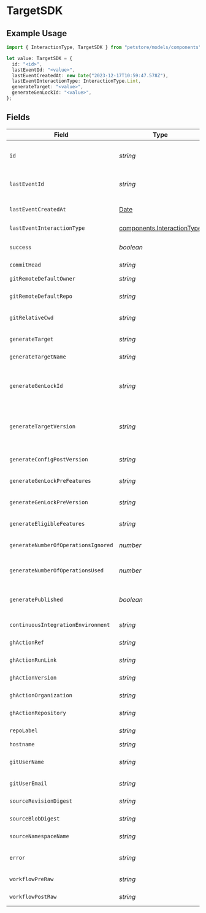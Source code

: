 # TargetSDK

## Example Usage

```typescript
import { InteractionType, TargetSDK } from "petstore/models/components";

let value: TargetSDK = {
  id: "<id>",
  lastEventId: "<value>",
  lastEventCreatedAt: new Date("2023-12-17T10:59:47.578Z"),
  lastEventInteractionType: InteractionType.Lint,
  generateTarget: "<value>",
  generateGenLockId: "<value>",
};
```

## Fields

| Field                                                                                         | Type                                                                                          | Required                                                                                      | Description                                                                                   |
| --------------------------------------------------------------------------------------------- | --------------------------------------------------------------------------------------------- | --------------------------------------------------------------------------------------------- | --------------------------------------------------------------------------------------------- |
| `id`                                                                                          | *string*                                                                                      | :heavy_check_mark:                                                                            | Unique identifier of the target the same as `generate_gen_lock_id`                            |
| `lastEventId`                                                                                 | *string*                                                                                      | :heavy_check_mark:                                                                            | Unique identifier of the last event for the target                                            |
| `lastEventCreatedAt`                                                                          | [Date](https://developer.mozilla.org/en-US/docs/Web/JavaScript/Reference/Global_Objects/Date) | :heavy_check_mark:                                                                            | Timestamp when the event was created in the database.                                         |
| `lastEventInteractionType`                                                                    | [components.InteractionType](../../models/components/interactiontype.md)                      | :heavy_check_mark:                                                                            | Type of interaction.                                                                          |
| `success`                                                                                     | *boolean*                                                                                     | :heavy_minus_sign:                                                                            | Indicates whether the event was successful.                                                   |
| `commitHead`                                                                                  | *string*                                                                                      | :heavy_minus_sign:                                                                            | Remote commit ID.                                                                             |
| `gitRemoteDefaultOwner`                                                                       | *string*                                                                                      | :heavy_minus_sign:                                                                            | Default owner for git remote.                                                                 |
| `gitRemoteDefaultRepo`                                                                        | *string*                                                                                      | :heavy_minus_sign:                                                                            | Default repository name for git remote.                                                       |
| `gitRelativeCwd`                                                                              | *string*                                                                                      | :heavy_minus_sign:                                                                            | Current working directory relative to the git root.                                           |
| `generateTarget`                                                                              | *string*                                                                                      | :heavy_check_mark:                                                                            | eg `typescript`, `terraform`, `python`                                                        |
| `generateTargetName`                                                                          | *string*                                                                                      | :heavy_minus_sign:                                                                            | The workflow name of the target.                                                              |
| `generateGenLockId`                                                                           | *string*                                                                                      | :heavy_check_mark:                                                                            | gen.lock ID (expected to be a uuid). The same as `id`. A unique identifier for the target.    |
| `generateTargetVersion`                                                                       | *string*                                                                                      | :heavy_minus_sign:                                                                            | The version of the Speakeasy generator for this target eg v2 of the typescript generator.     |
| `generateConfigPostVersion`                                                                   | *string*                                                                                      | :heavy_minus_sign:                                                                            | Version of the generated target (post generation)                                             |
| `generateGenLockPreFeatures`                                                                  | *string*                                                                                      | :heavy_minus_sign:                                                                            | Features prior to generation                                                                  |
| `generateGenLockPreVersion`                                                                   | *string*                                                                                      | :heavy_minus_sign:                                                                            | Artifact version for the Previous Generation                                                  |
| `generateEligibleFeatures`                                                                    | *string*                                                                                      | :heavy_minus_sign:                                                                            | Eligible feature set during generation                                                        |
| `generateNumberOfOperationsIgnored`                                                           | *number*                                                                                      | :heavy_minus_sign:                                                                            | The number of operations ignored in generation.                                               |
| `generateNumberOfOperationsUsed`                                                              | *number*                                                                                      | :heavy_minus_sign:                                                                            | The number of operations used in generation.                                                  |
| `generatePublished`                                                                           | *boolean*                                                                                     | :heavy_minus_sign:                                                                            | Indicates whether the target was considered published.                                        |
| `continuousIntegrationEnvironment`                                                            | *string*                                                                                      | :heavy_minus_sign:                                                                            | Name of the CI environment.                                                                   |
| `ghActionRef`                                                                                 | *string*                                                                                      | :heavy_minus_sign:                                                                            | GitHub Action ref value.                                                                      |
| `ghActionRunLink`                                                                             | *string*                                                                                      | :heavy_minus_sign:                                                                            | Link to the GitHub action run.                                                                |
| `ghActionVersion`                                                                             | *string*                                                                                      | :heavy_minus_sign:                                                                            | Version of the GitHub action.                                                                 |
| `ghActionOrganization`                                                                        | *string*                                                                                      | :heavy_minus_sign:                                                                            | GitHub organization of the action.                                                            |
| `ghActionRepository`                                                                          | *string*                                                                                      | :heavy_minus_sign:                                                                            | GitHub repository of the action.                                                              |
| `repoLabel`                                                                                   | *string*                                                                                      | :heavy_minus_sign:                                                                            | Label of the git repository.                                                                  |
| `hostname`                                                                                    | *string*                                                                                      | :heavy_minus_sign:                                                                            | Remote hostname.                                                                              |
| `gitUserName`                                                                                 | *string*                                                                                      | :heavy_minus_sign:                                                                            | User's name from git configuration. (not GitHub username)                                     |
| `gitUserEmail`                                                                                | *string*                                                                                      | :heavy_minus_sign:                                                                            | User email from git configuration.                                                            |
| `sourceRevisionDigest`                                                                        | *string*                                                                                      | :heavy_minus_sign:                                                                            | The revision digest of the source.                                                            |
| `sourceBlobDigest`                                                                            | *string*                                                                                      | :heavy_minus_sign:                                                                            | The blob digest of the source.                                                                |
| `sourceNamespaceName`                                                                         | *string*                                                                                      | :heavy_minus_sign:                                                                            | The namespace name of the source.                                                             |
| `error`                                                                                       | *string*                                                                                      | :heavy_minus_sign:                                                                            | Error message if the last event was not successful.                                           |
| `workflowPreRaw`                                                                              | *string*                                                                                      | :heavy_minus_sign:                                                                            | Workflow file (prior to execution)                                                            |
| `workflowPostRaw`                                                                             | *string*                                                                                      | :heavy_minus_sign:                                                                            | Workflow file (post execution)                                                                |